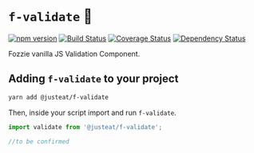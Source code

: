 # `f-validate` :bear:

[![npm version](https://badge.fury.io/js/%40justeat%2Ff-validate.svg)](https://badge.fury.io/js/%40justeat%2Ff-validate)
[![Build Status](https://travis-ci.org/justeat/f-validate.svg)](https://travis-ci.org/justeat/f-validate)
[![Coverage Status](https://coveralls.io/repos/github/justeat/f-validate/badge.svg)](https://coveralls.io/github/justeat/f-validate)
[![Dependency Status](https://gemnasium.com/badges/github.com/justeat/f-validate.svg)](https://gemnasium.com/github.com/justeat/f-validate)

Fozzie vanilla JS Validation Component.


## Adding `f-validate` to your project

```bash
yarn add @justeat/f-validate
```

Then, inside your script import and run `f-validate`.

```js
import validate from '@justeat/f-validate';

//to be confirmed
```
